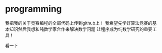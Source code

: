 programming
===========

我把我的关于竞赛编程的全部代码上传到github上！
我希望先学好算法竞赛的基本知识然后我想和纯数学家合作来解决数学问题
让程序成为纯数学研究的重要工具！

看一下
